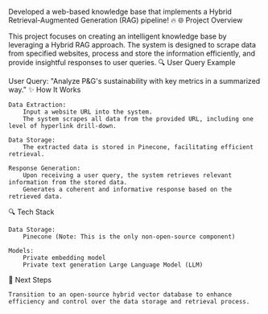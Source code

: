 Developed a web-based knowledge base that implements a Hybrid Retrieval-Augmented Generation (RAG) pipeline! 🔥
🌐 Project Overview

This project focuses on creating an intelligent knowledge base by leveraging a Hybrid RAG approach. The system is designed to scrape data from specified websites, process and store the information efficiently, and provide insightful responses to user queries.
🔍 User Query Example

User Query:
"Analyze P&G's sustainability with key metrics in a summarized way."
✨ How It Works

    Data Extraction:
        Input a website URL into the system.
        The system scrapes all data from the provided URL, including one level of hyperlink drill-down.

    Data Storage:
        The extracted data is stored in Pinecone, facilitating efficient retrieval.

    Response Generation:
        Upon receiving a user query, the system retrieves relevant information from the stored data.
        Generates a coherent and informative response based on the retrieved data.

🔍 Tech Stack

    Data Storage:
        Pinecone (Note: This is the only non-open-source component)

    Models:
        Private embedding model
        Private text generation Large Language Model (LLM)

🎯 Next Steps

    Transition to an open-source hybrid vector database to enhance efficiency and control over the data storage and retrieval process.